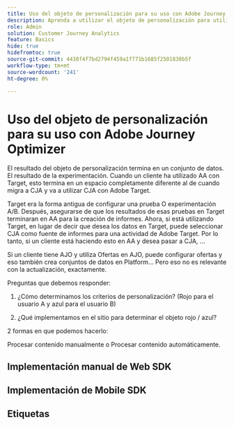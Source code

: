 ```yaml
---
title: Uso del objeto de personalización para su uso con Adobe Journey Optimizer
description: Aprenda a utilizar el objeto de personalización para utilizarlo con Adobe Journey Optimizer
role: Admin
solution: Customer Journey Analytics
feature: Basics
hide: true
hidefromtoc: true
source-git-commit: 4438f4f7bd2794f459a1f771b1685f2501838b5f
workflow-type: tm+mt
source-wordcount: '241'
ht-degree: 0%

---
```


# Uso del objeto de personalización para su uso con Adobe Journey Optimizer

El resultado del objeto de personalización termina en un conjunto de datos. El resultado de la experimentación. Cuando un cliente ha utilizado AA con Target, esto termina en un espacio completamente diferente al de cuando migra a CJA y va a utilizar CJA con Adobe Target.

Target era la forma antigua de configurar una prueba O experimentación A/B. Después, asegurarse de que los resultados de esas pruebas en Target terminaran en AA para la creación de informes. Ahora, si está utilizando Target, en lugar de decir que desea los datos en Target, puede seleccionar CJA como fuente de informes para una actividad de Adobe Target. Por lo tanto, si un cliente está haciendo esto en AA y desea pasar a CJA, ...

Si un cliente tiene AJO y utiliza Ofertas en AJO, puede configurar ofertas y eso también crea conjuntos de datos en Platform... Pero eso no es relevante con la actualización, exactamente.



Preguntas que debemos responder:

1. ¿Cómo determinamos los criterios de personalización? (Rojo para el usuario A y azul para el usuario B)

1. ¿Qué implementamos en el sitio para determinar el objeto rojo / azul?


2 formas en que podemos hacerlo:

Procesar contenido manualmente o Procesar contenido automáticamente.


## Implementación manual de Web SDK


## Implementación de Mobile SDK





## Etiquetas

